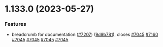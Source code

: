 # 1.133.0 (2023-05-27)


### Features

* breadcrumb for documentation ([#7207](https://github.com/EddieHubCommunity/LinkFree/issues/7207)) ([9d9b781](https://github.com/EddieHubCommunity/LinkFree/commit/9d9b781432bbc03dd07048ede1223b050aefc273)), closes [#7045](https://github.com/EddieHubCommunity/LinkFree/issues/7045) [#7160](https://github.com/EddieHubCommunity/LinkFree/issues/7160) [#7045](https://github.com/EddieHubCommunity/LinkFree/issues/7045) [#7045](https://github.com/EddieHubCommunity/LinkFree/issues/7045) [#7045](https://github.com/EddieHubCommunity/LinkFree/issues/7045) [#7045](https://github.com/EddieHubCommunity/LinkFree/issues/7045)



